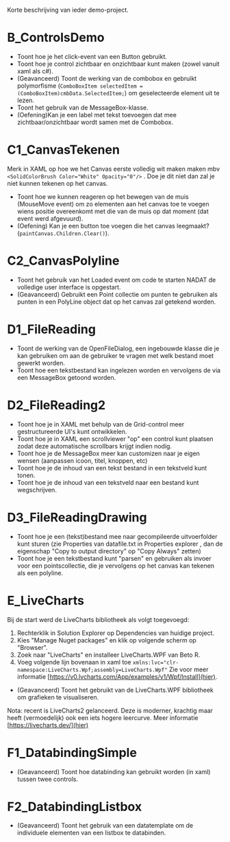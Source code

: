 Korte beschrijving van ieder demo-project.

# B_ControlsDemo

* Toont hoe je het click-event van een Button gebruikt.
* Toont hoe je control zichtbaar en onzichtbaar kunt maken (zowel vanuit xaml als c#).
* (Geavanceerd) Toont de werking van de combobox en gebruikt  polymorfisme (``ComboBoxItem selectedItem = (ComboBoxItem)cmbData.SelectedItem;``) om geselecteerde element uit te lezen.
* Toont het gebruik van de MessageBox-klasse.
* (Oefening)Kan je een label met tekst toevoegen dat mee zichtbaar/onzichtbaar wordt samen met de Combobox.

# C1_CanvasTekenen

Merk in XAML op hoe we het Canvas eerste volledig wit maken maken mbv ``<SolidColorBrush Color="White" Opacity="0"/>`` . Doe je dit niet dan zal je niet kunnen tekenen op het canvas.

* Toont hoe we kunnen reageren op het bewegen van de muis (MouseMove event) om zo elementen aan het canvas toe te voegen wiens positie overeenkomt met die van de muis op dat moment (dat event werd afgevuurd).
* (Oefening) Kan je een button toe voegen die het canvas leegmaakt? (``paintCanvas.Children.Clear()``).

# C2_CanvasPolyline

* Toont het gebruik van het Loaded event om code te starten NADAT de volledige user interface is opgestart.
* (Geavanceerd) Gebruikt een Point collectie om punten te gebruiken als punten in een PolyLine object dat op het canvas zal getekend worden.


# D1_FileReading

* Toont de werking van de OpenFileDialog, een ingebouwde klasse die je kan gebruiken om aan de gebruiker te vragen met welk bestand moet gewerkt worden.
* Toont hoe een tekstbestand kan ingelezen worden en vervolgens de via een MessageBox getoond worden.

# D2_FileReading2

* Toont hoe je in XAML met behulp van de Grid-control meer gestructureerde UI's kunt ontwikkelen.
* Toont hoe je in XAML een scrollviewer "op" een control kunt plaatsen zodat deze automatische scrollbars krijgt indien nodig.
* Toont hoe je de MessageBox meer kan customizen naar je eigen wensen (aanpassen icoon, titel, knoppen, etc)
* Toont hoe je de inhoud van een tekst bestand in een tekstveld kunt tonen.
* Toont hoe je de inhoud van een tekstveld naar een bestand kunt wegschrijven.


# D3_FileReadingDrawing

* Toont hoe je een (tekst)bestand mee naar gecompileerde uitvoerfolder kunt sturen (zie Properties van datafile.txt in Properties explorer , dan de eigenschap "Copy to output directory" op "Copy Always" zetten)
* Toont hoe je een tekstbestand kunt "parsen" en gebruiken als invoer voor een pointscollectie, die je vervolgens op het canvas kan tekenen als een polyline.

# E_LiveCharts

Bij de start werd de LiveCharts bibliotheek als volgt toegevoegd:

1. Rechterklik in Solution Explorer op Dependencies van huidige project.
2. Kies "Manage Nuget packages" en klik op volgende scherm op "Browser".
3. Zoek naar "LiveCharts" en installeer LiveCharts.WPF van Beto R.
4. Voeg volgende lijn bovenaan in xaml toe ``xmlns:lvc="clr-namespace:LiveCharts.Wpf;assembly=LiveCharts.Wpf"``
Zie voor meer informatie [https://v0.lvcharts.com/App/examples/v1/Wpf/Install](hier).

* (Geavanceerd) Toont het gebruikt van de LiveCharts.WPF bibliotheek om grafieken te visualiseren.

Nota: recent is LiveCharts2 gelanceerd. Deze is moderner, krachtig maar heeft (vermoedelijk) ook een iets hogere leercurve. Meer informatie [https://livecharts.dev/](hier)

# F1_DatabindingSimple

* (Geavanceerd) Toont hoe databinding kan gebruikt worden (in xaml) tussen twee controls.

# F2_DatabindingListbox

* (Geavanceerd) Toont het gebruik van een datatemplate om de individuele elementen van een listbox te databinden.